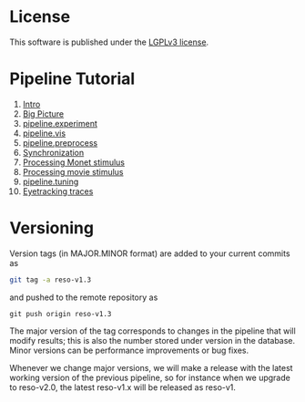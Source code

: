 # License
This software is published under the [LGPLv3 license](LICENSE.txt).

# Pipeline Tutorial
1.  [Intro](jupyter/tutorial/pipeline_intro.ipynb)
1.  [Big Picture](jupyter/tutorial/big_picture.ipynb)
1.  [pipeline.experiment](jupyter/tutorial/pipeline_experiment.ipynb)
1.  [pipeline.vis](jupyter/tutorial/pipeline_vis.ipynb)
1.  [pipeline.preprocess](jupyter/tutorial/pipeline_preprocess.ipynb)
1.  [Synchronization](jupyter/tutorial/pipeline_synchronization.ipynb)
1.  [Processing Monet stimulus](jupyter/tutorial/pipeline_prepare_monet.ipynb)
1.  [Processing movie stimulus](jupyter/tutorial/pipeline_prepare_movie.ipynb)
1.  [pipeline.tuning](jupyter/tutorial/pipeline_tuning.ipynb)
1.  [Eyetracking traces](jupyter/tutorial/pipeline_eyetracking.ipynb)

# Versioning
Version tags (in MAJOR.MINOR format) are added to your current commits as
```sh
git tag -a reso-v1.3
```
and pushed to the remote repository as
```
git push origin reso-v1.3
```
The major version of the tag corresponds to changes in the pipeline that will modify results; this is also the number stored under version in the database. Minor versions can be performance improvements or bug fixes.

Whenever we change major versions, we will make a release with the latest working version of the previous pipeline, so for instance when we upgrade to reso-v2.0, the latest reso-v1.x will be released as reso-v1.

